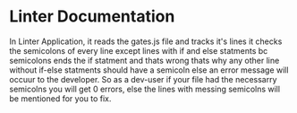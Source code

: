# Linter Documentation

In Linter Application, it reads the gates.js file and tracks it's lines 
it checks the semicolons of every line except lines with if and else statments bc
semicolons ends the if statment and thats wrong thats why any other line without if-else statments
should have a semicoln else an error message will occuur to the developer.
So as a dev-user if your file had the necessarry semicolns you will get 0 errors,
else the lines with messing semicolns will be mentioned for you to fix.
